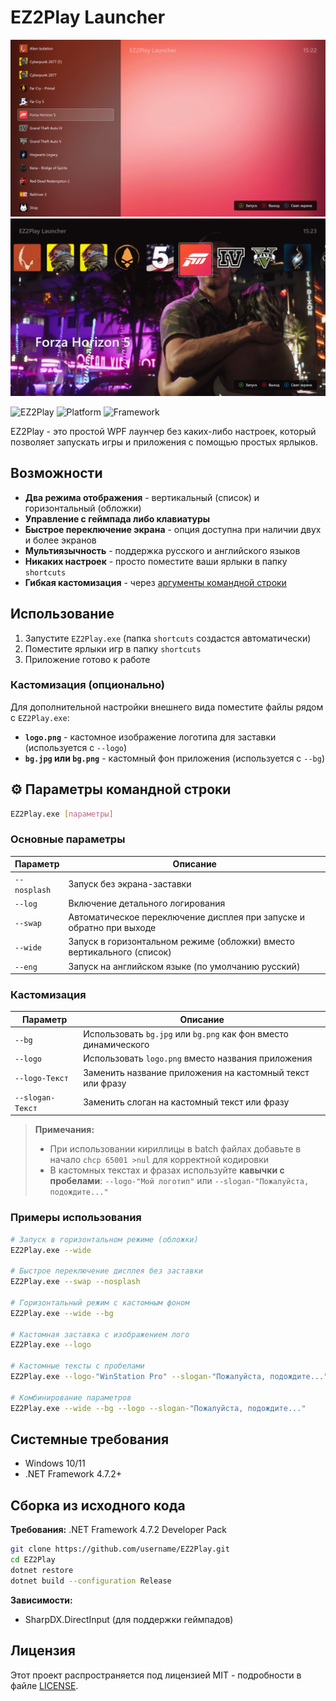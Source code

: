 # EZ2Play Launcher

![EZ2Play Screenshot](.image-01.png)
![EZ2Play Screenshot](.image-02.png)

![EZ2Play](https://img.shields.io/badge/Version-1.3.1.0-blue) ![Platform](https://img.shields.io/badge/Platform-Windows-lightgrey) ![Framework](https://img.shields.io/badge/Framework-WPF-purple)

EZ2Play - это простой WPF лаунчер без каких-либо настроек, который позволяет запускать игры и приложения с помощью простых ярлыков.

## Возможности

- **Два режима отображения** - вертикальный (список) и горизонтальный (обложки)
- **Управление с геймпада либо клавиатуры**
- **Быстрое переключение экрана** - опция доступна при наличии двух и более экранов
- **Мультиязычность** - поддержка русского и английского языков
- **Никаких настроек** - просто поместите ваши ярлыки в папку `shortcuts`
- **Гибкая кастомизация** - через [аргументы командной строки](#️-параметры-командной-строки)

## Использование

1. Запустите `EZ2Play.exe` (папка `shortcuts` создастся автоматически)
2. Поместите ярлыки игр в папку `shortcuts`
3. Приложение готово к работе

### Кастомизация (опционально)

Для дополнительной настройки внешнего вида поместите файлы рядом с `EZ2Play.exe`:

- **`logo.png`** - кастомное изображение логотипа для заставки (используется с `--logo`)
- **`bg.jpg` или `bg.png`** - кастомный фон приложения (используется с `--bg`)

## ⚙️ Параметры командной строки

```bash
EZ2Play.exe [параметры]
```

### Основные параметры

| Параметр | Описание |
|----------|----------|
| `--nosplash` | Запуск без экрана-заставки |
| `--log` | Включение детального логирования |
| `--swap` | Автоматическое переключение дисплея при запуске и обратно при выходе |
| `--wide` | Запуск в горизонтальном режиме (обложки) вместо вертикального (список) |
| `--eng` | Запуск на английском языке (по умолчанию русский) |

### Кастомизация

| Параметр | Описание |
|----------|----------|
| `--bg` | Использовать `bg.jpg` или `bg.png` как фон вместо динамического |
| `--logo` | Использовать `logo.png` вместо названия приложения |
| `--logo-Текст` | Заменить название приложения на кастомный текст или фразу |
| `--slogan-Текст` | Заменить слоган на кастомный текст или фразу |

> **Примечания:**
> - При использовании кириллицы в batch файлах добавьте в начало `chcp 65001 >nul` для корректной кодировки
> - В кастомных текстах и фразах используйте **кавычки с пробелами**: `--logo-"Мой логотип"` или `--slogan-"Пожалуйста, подождите..."`

### Примеры использования

```bash
# Запуск в горизонтальном режиме (обложки)
EZ2Play.exe --wide

# Быстрое переключение дисплея без заставки
EZ2Play.exe --swap --nosplash

# Горизонтальный режим с кастомным фоном
EZ2Play.exe --wide --bg

# Кастомная заставка с изображением лого
EZ2Play.exe --logo

# Кастомные тексты с пробелами
EZ2Play.exe --logo-"WinStation Pro" --slogan-"Пожалуйста, подождите..."

# Комбинирование параметров
EZ2Play.exe --wide --bg --logo --slogan-"Пожалуйста, подождите..."
```

## Системные требования

- Windows 10/11
- .NET Framework 4.7.2+

## Сборка из исходного кода

**Требования:**
.NET Framework 4.7.2 Developer Pack

```bash
git clone https://github.com/username/EZ2Play.git
cd EZ2Play
dotnet restore
dotnet build --configuration Release
```

**Зависимости:**
- SharpDX.DirectInput (для поддержки геймпадов)

## Лицензия

Этот проект распространяется под лицензией MIT - подробности в файле [LICENSE](LICENSE).
